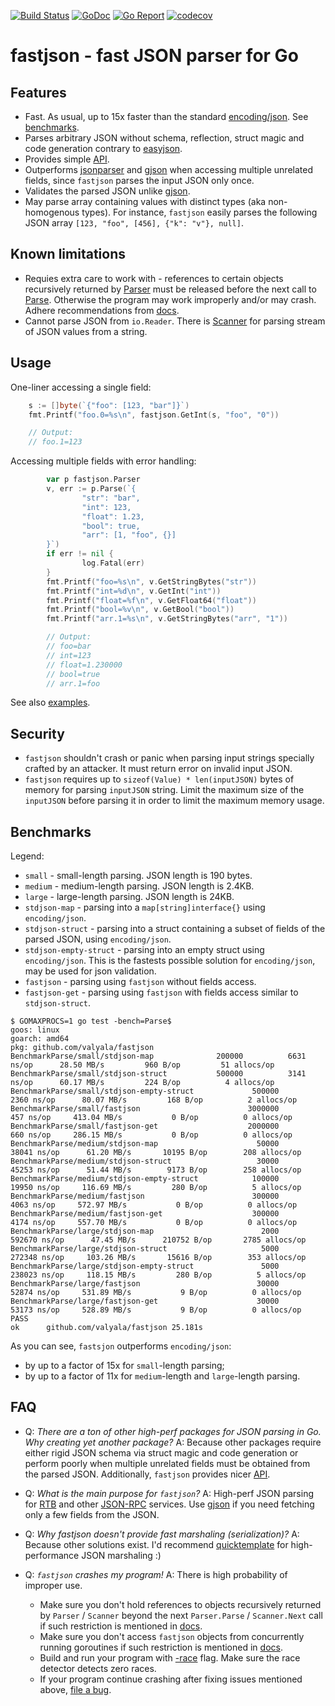 [![Build Status](https://travis-ci.org/valyala/fastjson.svg)](https://travis-ci.org/valyala/fastjson)
[![GoDoc](https://godoc.org/github.com/valyala/fastjson?status.svg)](http://godoc.org/github.com/valyala/fastjson)
[![Go Report](https://goreportcard.com/badge/github.com/valyala/fastjson)](https://goreportcard.com/report/github.com/valyala/fastjson)
[![codecov](https://codecov.io/gh/valyala/fastjson/branch/master/graph/badge.svg)](https://codecov.io/gh/valyala/fastjson)

# fastjson - fast JSON parser for Go


## Features

  * Fast. As usual, up to 15x faster than the standard [encoding/json](https://golang.org/pkg/encoding/json/).
    See [benchmarks](#benchmarks).
  * Parses arbitrary JSON without schema, reflection, struct magic and code generation
    contrary to [easyjson](https://github.com/mailru/easyjson).
  * Provides simple [API](http://godoc.org/github.com/valyala/fastjson).
  * Outperforms [jsonparser](https://github.com/buger/jsonparser) and [gjson](https://github.com/tidwall/gjson)
    when accessing multiple unrelated fields, since `fastjson` parses the input JSON only once.
  * Validates the parsed JSON unlike [gjson](https://github.com/tidwall/gjson).
  * May parse array containing values with distinct types (aka non-homogenous types).
    For instance, `fastjson` easily parses the following JSON array `[123, "foo", [456], {"k": "v"}, null]`.


## Known limitations

  * Requies extra care to work with - references to certain objects recursively
    returned by [Parser](https://godoc.org/github.com/valyala/fastjson#Parser)
    must be released before the next call to [Parse](https://godoc.org/github.com/valyala/fastjson#Parser.Parse).
    Otherwise the program may work improperly and/or may crash.
    Adhere recommendations from [docs](https://godoc.org/github.com/valyala/fastjson).
  * Cannot parse JSON from `io.Reader`. There is [Scanner](https://godoc.org/github.com/valyala/fastjson#Scanner)
    for parsing stream of JSON values from a string.


## Usage

One-liner accessing a single field:
```go
	s := []byte(`{"foo": [123, "bar"]}`)
	fmt.Printf("foo.0=%s\n", fastjson.GetInt(s, "foo", "0"))

	// Output:
	// foo.1=123
```

Accessing multiple fields with error handling:
```go
        var p fastjson.Parser
        v, err := p.Parse(`{
                "str": "bar",
                "int": 123,
                "float": 1.23,
                "bool": true,
                "arr": [1, "foo", {}]
        }`)
        if err != nil {
                log.Fatal(err)
        }
        fmt.Printf("foo=%s\n", v.GetStringBytes("str"))
        fmt.Printf("int=%d\n", v.GetInt("int"))
        fmt.Printf("float=%f\n", v.GetFloat64("float"))
        fmt.Printf("bool=%v\n", v.GetBool("bool"))
        fmt.Printf("arr.1=%s\n", v.GetStringBytes("arr", "1"))

        // Output:
        // foo=bar
        // int=123
        // float=1.230000
        // bool=true
        // arr.1=foo
```

See also [examples](https://godoc.org/github.com/valyala/fastjson#pkg-examples).


## Security

  * `fastjson` shouldn't crash or panic when parsing input strings specially crafted
    by an attacker. It must return error on invalid input JSON.
  * `fastjson` requires up to `sizeof(Value) * len(inputJSON)` bytes of memory
    for parsing `inputJSON` string. Limit the maximum size of the `inputJSON`
    before parsing it in order to limit the maximum memory usage.


## Benchmarks

Legend:

  * `small` - small-length parsing. JSON length is 190 bytes.
  * `medium` - medium-length parsing. JSON length is 2.4KB.
  * `large` - large-length parsing. JSON length is 24KB.
  * `stdjson-map` - parsing into a `map[string]interface{}` using `encoding/json`.
  * `stdjson-struct` - parsing into a struct containing
    a subset of fields of the parsed JSON, using `encoding/json`.
  * `stdjson-empty-struct` - parsing into an empty struct using `encoding/json`.
    This is the fastests possible solution for `encoding/json`, may be used
    for json validation.
  * `fastjson` - parsing using `fastjson` without fields access.
  * `fastjson-get` - parsing using `fastjson` with fields access similar to `stdjson-struct`.

```
$ GOMAXPROCS=1 go test -bench=Parse$
goos: linux
goarch: amd64
pkg: github.com/valyala/fastjson
BenchmarkParse/small/stdjson-map         	  200000	      6631 ns/op	  28.50 MB/s	     960 B/op	      51 allocs/op
BenchmarkParse/small/stdjson-struct      	  500000	      3141 ns/op	  60.17 MB/s	     224 B/op	       4 allocs/op
BenchmarkParse/small/stdjson-empty-struct         	  500000	      2360 ns/op	  80.07 MB/s	     168 B/op	       2 allocs/op
BenchmarkParse/small/fastjson                     	 3000000	       457 ns/op	 413.04 MB/s	       0 B/op	       0 allocs/op
BenchmarkParse/small/fastjson-get                 	 2000000	       660 ns/op	 286.15 MB/s	       0 B/op	       0 allocs/op
BenchmarkParse/medium/stdjson-map                 	   50000	     38041 ns/op	  61.20 MB/s	   10195 B/op	     208 allocs/op
BenchmarkParse/medium/stdjson-struct              	   30000	     45253 ns/op	  51.44 MB/s	    9173 B/op	     258 allocs/op
BenchmarkParse/medium/stdjson-empty-struct        	  100000	     19950 ns/op	 116.69 MB/s	     280 B/op	       5 allocs/op
BenchmarkParse/medium/fastjson                    	  300000	      4063 ns/op	 572.97 MB/s	       0 B/op	       0 allocs/op
BenchmarkParse/medium/fastjson-get                	  300000	      4174 ns/op	 557.70 MB/s	       0 B/op	       0 allocs/op
BenchmarkParse/large/stdjson-map                  	    2000	    592670 ns/op	  47.45 MB/s	  210752 B/op	    2785 allocs/op
BenchmarkParse/large/stdjson-struct               	    5000	    272348 ns/op	 103.26 MB/s	   15616 B/op	     353 allocs/op
BenchmarkParse/large/stdjson-empty-struct         	    5000	    238023 ns/op	 118.15 MB/s	     280 B/op	       5 allocs/op
BenchmarkParse/large/fastjson                     	   30000	     52874 ns/op	 531.89 MB/s	       9 B/op	       0 allocs/op
BenchmarkParse/large/fastjson-get                 	   30000	     53173 ns/op	 528.89 MB/s	       9 B/op	       0 allocs/op
PASS
ok  	github.com/valyala/fastjson	25.181s
```

As you can see, `fastsjon` outperforms `encoding/json`:

  * by up to a factor of 15x for `small`-length parsing;
  * by up to a factor of 11x for `medium`-length and `large`-length parsing.


## FAQ

  * Q: _There are a ton of other high-perf packages for JSON parsing in Go. Why creating yet another package?_
    A: Because other packages require either rigid JSON schema via struct magic
       and code generation or perform poorly when multiple unrelated fields
       must be obtained from the parsed JSON.
       Additionally, `fastjson` provides nicer [API](http://godoc.org/github.com/valyala/fastjson).

  * Q: _What is the main purpose for `fastjson`?_
    A: High-perf JSON parsing for [RTB](https://www.iab.com/wp-content/uploads/2015/05/OpenRTB_API_Specification_Version_2_3_1.pdf)
       and other [JSON-RPC](https://en.wikipedia.org/wiki/JSON-RPC) services.
       Use [gjson](https://github.com/tidwall/gjson) if you need fetching only a few fields from the JSON.

  * Q: _Why fastjson doesn't provide fast marshaling (serialization)?_
    A: Because other solutions exist. I'd recommend [quicktemplate](https://github.com/valyala/quicktemplate#use-cases)
       for high-performance JSON marshaling :)

  * Q: _`fastjson` crashes my program!_
    A: There is high probability of improper use.
       * Make sure you don't hold references to objects recursively returned by `Parser` / `Scanner`
         beyond the next `Parser.Parse` / `Scanner.Next` call
         if such restriction is mentioned in [docs](https://github.com/valyala/fastjson/issues/new).
       * Make sure you don't access `fastjson` objects from concurrently running goroutines
         if such restriction is mentioned in [docs](https://github.com/valyala/fastjson/issues/new).
       * Build and run your program with [-race](https://golang.org/doc/articles/race_detector.html) flag.
         Make sure the race detector detects zero races.
       * If your program continue crashing after fixing issues mentioned above, [file a bug](https://github.com/valyala/fastjson/issues/new).
